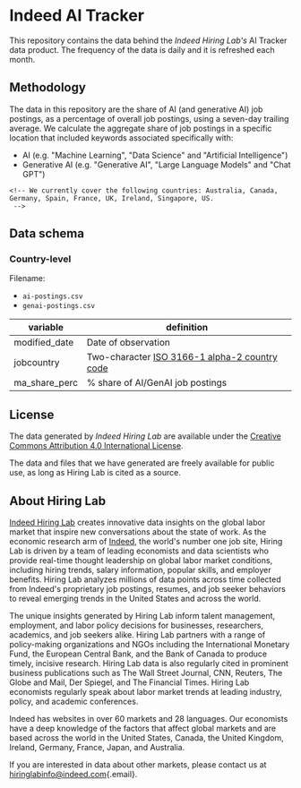 # Indeed AI Tracker

This repository contains the data behind the *Indeed Hiring Lab's* AI Tracker data product. The frequency of the data is daily and it is refreshed each month.

## Methodology

The data in this repository are the share of AI (and generative AI) job postings, as a percentage of overall job postings, using a seven-day trailing average. We calculate the aggregate share of job postings in a specific location that included keywords associated specifically with:

-   AI (e.g. "Machine Learning", "Data Science" and "Artificial Intelligence")
-   Generative AI (e.g. "Generative AI", "Large Language Models" and "Chat GPT")

```{=html}
<!-- We currently cover the following countries: Australia, Canada, Germany, Spain, France, UK, Ireland, Singapore, US.
 -->
```
## Data schema

### Country-level

Filename:

-   `ai-postings.csv`
-   `genai-postings.csv`

| variable      | definition                                                                          |
|---------------|---------------------------------------------------------|
| modified_date | Date of observation                                                                 |
| jobcountry    | Two-character [ISO 3166-1 alpha-2 country code](https://www.iban.com/country-codes) |
| ma_share_perc | \% share of AI/GenAI job postings                                                   |

## License

The data generated by *Indeed Hiring Lab* are available under the [Creative Commons Attribution 4.0 International License](https://creativecommons.org/licenses/by/4.0/).

The data and files that we have generated are freely available for public use, as long as Hiring Lab is cited as a source.

## About Hiring Lab

[Indeed Hiring Lab](https://hiringlab.org) creates innovative data insights on the global labor market that inspire new conversations about the state of work. As the economic research arm of [Indeed](https://www.indeed.com/), the world's number one job site, Hiring Lab is driven by a team of leading economists and data scientists who provide real-time thought leadership on global labor market conditions, including hiring trends, salary information, popular skills, and employer benefits. Hiring Lab analyzes millions of data points across time collected from Indeed's proprietary job postings, resumes, and job seeker behaviors to reveal emerging trends in the United States and across the world.

The unique insights generated by Hiring Lab inform talent management, employment, and labor policy decisions for businesses, researchers, academics, and job seekers alike. Hiring Lab partners with a range of policy-making organizations and NGOs including the International Monetary Fund, the European Central Bank, and the Bank of Canada to produce timely, incisive research. Hiring Lab data is also regularly cited in prominent business publications such as The Wall Street Journal, CNN, Reuters, The Globe and Mail, Der Spiegel, and The Financial Times. Hiring Lab economists regularly speak about labor market trends at leading industry, policy, and academic conferences.

Indeed has websites in over 60 markets and 28 languages. Our economists have a deep knowledge of the factors that affect global markets and are based across the world in the United States, Canada, the United Kingdom, Ireland, Germany, France, Japan, and Australia.

If you are interested in data about other markets, please contact us at [hiringlabinfo\@indeed.com](mailto:hiringlabinfo@indeed.com){.email}.
